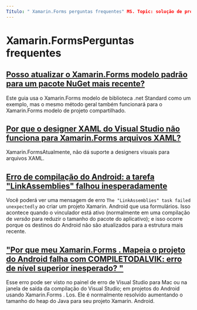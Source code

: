 ```yaml
---
Título: " Xamarin.Forms perguntas frequentes" MS. Topic: solução de problemas MS. Prod: xamarin MS. AssetID: 89364175-53BA-4A09-B3E2-44AC67DD971C MS. Technology: xamarin-Forms autor: davidbritch MS. Author: dabritch MS. Date: 04/25/2017 no-loc: [ Xamarin.Forms , Xamarin.Essentials ]
---
```


# <a name="xamarinforms-frequently-asked-questions"></a>Xamarin.FormsPerguntas frequentes

## <a name="can-i-update-the-xamarinforms-default-template-to-a-newer-nuget-packageupdate-forms-templatemd"></a>[Posso atualizar o Xamarin.Forms modelo padrão para um pacote NuGet mais recente?](update-forms-template.md)
Este guia usa o Xamarin.Forms modelo de biblioteca .net Standard como um exemplo, mas o mesmo método geral também funcionará para o Xamarin.Forms modelo de projeto compartilhado.

## <a name="why-doesnt-the-visual-studio-xaml-designer-work-for-xamarinforms-xaml-filesforms-xaml-designermd"></a>[Por que o designer XAML do Visual Studio não funciona para Xamarin.Forms arquivos XAML?](forms-xaml-designer.md)
Xamarin.FormsAtualmente, não dá suporte a designers visuais para arquivos XAML.

## <a name="android-build-error-the-linkassemblies-task-failed-unexpectedly"></a>[Erro de compilação do Android: a tarefa "LinkAssemblies" falhou inesperadamente](android-linkassemblies-error.md)
Você poderá ver uma mensagem de erro `The "LinkAssemblies" task failed unexpectedly` ao criar um projeto Xamarin. Android que usa formulários. Isso acontece quando o vinculador está ativo (normalmente em uma compilação de *versão* para reduzir o tamanho do pacote do aplicativo); e isso ocorre porque os destinos do Android não são atualizados para a estrutura mais recente. 

## <a name="why-does-my-xamarinformsmaps-android-project-fail-with-compiletodalvik--unexpected-top-level-errormaps-compiletodalvik-errormd"></a>["Por que meu Xamarin.Forms . Mapeia o projeto do Android falha com COMPILETODALVIK: erro de nível superior inesperado? "](maps-compiletodalvik-error.md)
Esse erro pode ser visto no painel de erro de Visual Studio para Mac ou na janela de saída da compilação do Visual Studio; em projetos do Android usando Xamarin.Forms . Los. Ele é normalmente resolvido aumentando o tamanho do heap do Java para seu projeto Xamarin. Android.
